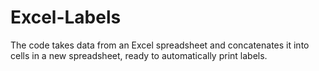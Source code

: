 # Excel-Labels
The code takes data from an Excel spreadsheet and concatenates it into cells in a new spreadsheet, ready to automatically print labels.
